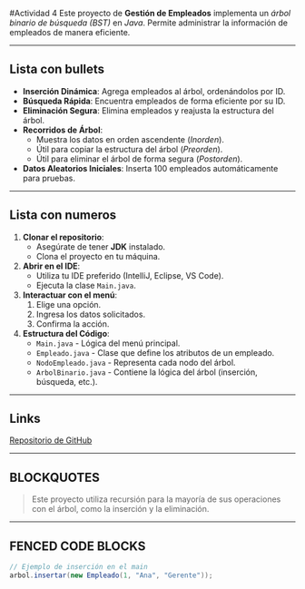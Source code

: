 #Actividad 4
Este proyecto de **Gestión de Empleados** implementa un _árbol binario de búsqueda (BST)_ en *Java*. Permite administrar la información de empleados de manera eficiente.

---

## Lista con bullets
* **Inserción Dinámica**: Agrega empleados al árbol, ordenándolos por ID.
* **Búsqueda Rápida**: Encuentra empleados de forma eficiente por su ID.
* **Eliminación Segura**: Elimina empleados y reajusta la estructura del árbol.
* **Recorridos de Árbol**:
    * Muestra los datos en orden ascendente (*Inorden*).
    * Útil para copiar la estructura del árbol (*Preorden*).
    * Útil para eliminar el árbol de forma segura (*Postorden*).
* **Datos Aleatorios Iniciales**: Inserta 100 empleados automáticamente para pruebas.

---

## Lista con numeros
1. **Clonar el repositorio**:
    * Asegúrate de tener **JDK** instalado.
    * Clona el proyecto en tu máquina.
2. **Abrir en el IDE**:
    * Utiliza tu IDE preferido (IntelliJ, Eclipse, VS Code).
    * Ejecuta la clase `Main.java`.
3. **Interactuar con el menú**:
    1. Elige una opción.
    2. Ingresa los datos solicitados.
    3. Confirma la acción.
4. **Estructura del Código**:
    * `Main.java` - Lógica del menú principal.
    * `Empleado.java` - Clase que define los atributos de un empleado.
    * `NodoEmpleado.java` - Representa cada nodo del árbol.
    * `ArbolBinario.java` - Contiene la lógica del árbol (inserción, búsqueda, etc.).

---

## Links
[Repositorio de GitHub](http://github.com)

---

## BLOCKQUOTES
> Este proyecto utiliza recursión para la mayoría de sus operaciones con el árbol, como la inserción y la eliminación.

---

## FENCED CODE BLOCKS
```java
// Ejemplo de inserción en el main
arbol.insertar(new Empleado(1, "Ana", "Gerente"));
